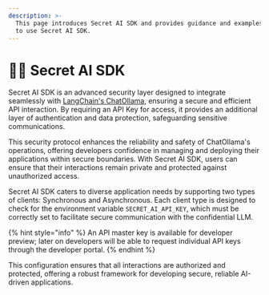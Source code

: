 ```yaml
---
description: >-
  This page introduces Secret AI SDK and provides guidance and examples of how
  to use Secret AI SDK.
---
```


# 👩‍💻 Secret AI SDK

Secret AI SDK is an advanced security layer designed to integrate seamlessly with [LangChain's ChatOllama](https://python.langchain.com/docs/integrations/chat/ollama/), ensuring a secure and efficient API interaction. By requiring an API Key for access, it provides an additional layer of authentication and data protection, safeguarding sensitive communications.&#x20;

This security protocol enhances the reliability and safety of ChatOllama's operations, offering developers confidence in managing and deploying their applications within secure boundaries. With Secret AI SDK, users can ensure that their interactions remain private and protected against unauthorized access.

Secret AI SDK caters to diverse application needs by supporting two types of clients: Synchronous and Asynchronous. Each client type is designed to check for the environment variable `SECRET_AI_API_KEY`, which must be correctly set to facilitate secure communication with the confidential LLM.&#x20;

{% hint style="info" %}
An API master key is available for developer preview; later on developers will be able to request individual API keys through the developer portal.
{% endhint %}

This configuration ensures that all interactions are authorized and protected, offering a robust framework for developing secure, reliable AI-driven applications.

